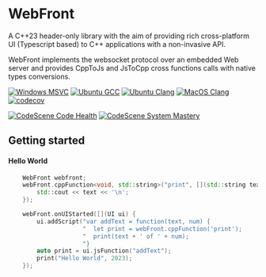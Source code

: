 # WebFront

A C++23 header-only library with the aim of providing rich cross-platform UI (Typescript based) to C++ applications with a non-invasive API.

WebFront implements the websocket protocol over an embedded Web server and provides CppToJs and JsToCpp cross functions calls with native types conversions.

[![Windows MSVC](https://img.shields.io/endpoint?url=https://gist.githubusercontent.com/ambroise-leclerc/317c22bfe80b2b51663187fbebfba533/raw/windows-latest-msvc.json)](https://github.com/ambroise-leclerc/WebFront/actions/workflows/BuildAndTest.yml)
[![Ubuntu GCC](https://img.shields.io/endpoint?url=https://gist.githubusercontent.com/ambroise-leclerc/317c22bfe80b2b51663187fbebfba533/raw/ubuntu-latest-gcc.json)](https://github.com/ambroise-leclerc/WebFront/actions/workflows/BuildAndTest.yml)
[![Ubuntu Clang](https://img.shields.io/endpoint?url=https://gist.githubusercontent.com/ambroise-leclerc/317c22bfe80b2b51663187fbebfba533/raw/ubuntu-latest-clang.json)](https://github.com/ambroise-leclerc/WebFront/actions/workflows/BuildAndTest.yml)
[![MacOS Clang](https://img.shields.io/endpoint?url=https://gist.githubusercontent.com/ambroise-leclerc/317c22bfe80b2b51663187fbebfba533/raw/macos-latest-clang.json)](https://github.com/ambroise-leclerc/WebFront/actions/workflows/BuildAndTest.yml)
[![codecov](https://codecov.io/github/ambroise-leclerc/WebFront/branch/master/graph/badge.svg?token=ODE6O36XIV)](https://codecov.io/github/ambroise-leclerc/WebFront)

[![CodeScene Code Health](https://codescene.io/projects/29377/status-badges/code-health)](https://codescene.io/projects/29377)
[![CodeScene System Mastery](https://codescene.io/projects/29377/status-badges/system-mastery)](https://codescene.io/projects/29377)

## Getting started

#### Hello World
```cpp
    WebFront webfront;
    webFront.cppFunction<void, std::string>("print", [](std::string text) {
        std::cout << text << '\n';
    });

    webFront.onUIStarted([](UI ui) {
        ui.addScript("var addText = function(text, num) {                 "
                     "  let print = webFront.cppFunction('print');        "
                     "  print(text + ' of ' + num);                       "
                     "}                                                   ");
        auto print = ui.jsFunction("addText");
        print("Hello World", 2023);
    });

```

